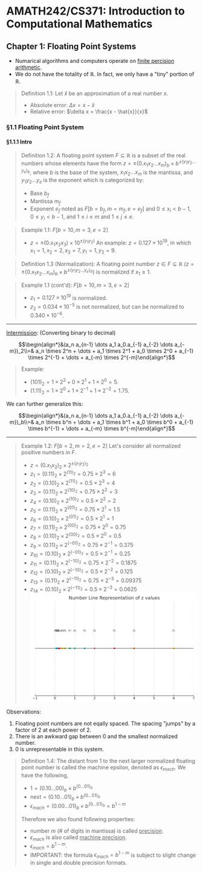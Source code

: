 # AMATH242/CS371: Introduction to Computational Mathematics

## Chapter 1: Floating Point Systems
- Numarical algorithms and computers operate on <u>finite percision arithmetic</u>.
- We do not have the totality of $\mathbb{R}$. In fact, we only have a "tiny" portion of $\mathbb{R}$.

> Definition 1.1: Let $\hat{x}$ be an approximation of a real number $x$.
> - Absolute error: $\Delta x = x - \hat{x}$
> - Relative error: $\delta x = \frac{x - \hat{x}}{x}$

### §1.1 Floating Point System
#### §1.1.1 Intro
> Definition 1.2: A floating point system $F \subseteq \mathbb{R}$ is a subset of the real numbers whose elements have the form $z = \pm (0.x_1x_2\dots x_m)_b \times b^{\pm(y_1y_2\dots y_e)_b}$, where $b$ is the base of the system, $x_1x_2\dots x_m$ is the mantissa, and $y_1y_2\dots y_e$ is the exponent
> which is categorized by:
> - Base $b_f$
> - Mantissa $m_f$
> - Exponent $e_f$
> noted as $F[b = b_f, m = m_f, e = e_f]$
> and $0 \leq x_i < b-1$, $0 \leq y_i < b-1$, and $1 \leq i \leq m$ and $1 \leq j \leq e$.

> Example 1.1: $F[b = 10, m = 3, e = 2]$
> - $z = \pm (0.x_1x_2x_3) \times 10^{\pm(y_1y_2)}$
> An example: $z = 0.127 \times 10^{19}$, in which $x_1 = 1, x_2 = 2, x_3 = 7, y_1 = 1, y_2 = 9$.

> Definition 1.3 (Normalization): A floating point number $z \in F \subseteq \mathbb{R}$ $\left(z = \pm (0.x_1x_2\dots x_m)_b \times b^{\pm(y_1y_2\dots y_e)_b}\right)$ is normalized if $x_1 \geq 1$.

> Example 1.1 (cont'd): $F[b = 10, m = 3, e = 2]$
> - $z_1 = 0.127 \times 10^{19}$ is normalized.
> - $z_2 = 0.034 \times 10^{-5}$ is not normalized, but can be normalized to $0.340 \times 10^{-6}$.

___
<u>Intermission</u>: (Converting binary to decimal)

$$\begin{align*}&(a_n a_{n-1} \dots a_1 a_0.a_{-1} a_{-2} \dots a_{-m})_2\\=& a_n \times 2^n + \dots + a_1 \times 2^1 + a_0 \times 2^0 + a_{-1} \times 2^{-1} + \dots + a_{-m} \times 2^{-m}\end{align*}$$
> Example:
> - $(101)_2 = 1 \times 2^2 + 0 \times 2^1 + 1 \times 2^0 = 5$.
> - $(1.11)_2 = 1 \times 2^0 + 1 \times 2^{-1} + 1 \times 2^{-2} = 1.75$.

We can further generalize this:

$$\begin{align*}&(a_n a_{n-1} \dots a_1 a_0.a_{-1} a_{-2} \dots a_{-m})_b\\=& a_n \times b^n + \dots + a_1 \times b^1 + a_0 \times b^0 + a_{-1} \times b^{-1} + \dots + a_{-m} \times b^{-m}\end{align*}$$
___

> Example 1.2: $F[b = 2, m = 2, e = 2]$
> Let's consider all normalized positive numbers in $F$.
> - $z = (0.x_1x_2)_2 \times 2^{\pm(y_1y_2)_2}$
> - $z_1 = (0.11)_2 \times 2^{(11)_2} = 0.75 \times 2^3 = 6$
> - $z_2 = (0.10)_2 \times 2^{(11)_2} = 0.5 \times 2^3 = 4$
> - $z_3 = (0.11)_2 \times 2^{(10)_2} = 0.75 \times 2^2 = 3$
> - $z_4 = (0.10)_2 \times 2^{(10)_2} = 0.5 \times 2^2 = 2$
> - $z_5 = (0.11)_2 \times 2^{(01)_2} = 0.75 \times 2^1 = 1.5$
> - $z_6 = (0.10)_2 \times 2^{(01)_2} = 0.5 \times 2^1 = 1$
> - $z_7 = (0.11)_2 \times 2^{(00)_2} = 0.75 \times 2^0 = 0.75$
> - $z_8 = (0.10)_2 \times 2^{(00)_2} = 0.5 \times 2^0 = 0.5$
> - $z_9 = (0.11)_2 \times 2^{(-01)_2} = 0.75 \times 2^{-1} = 0.375$
> - $z_{10} = (0.10)_2 \times 2^{(-01)_2} = 0.5 \times 2^{-1} = 0.25$
> - $z_{11} = (0.11)_2 \times 2^{(-10)_2} = 0.75 \times 2^{-2} = 0.1875$
> - $z_{12} = (0.10)_2 \times 2^{(-10)_2} = 0.5 \times 2^{-2} = 0.125$
> - $z_{13} = (0.11)_2 \times 2^{(-11)_2} = 0.75 \times 2^{-3} = 0.09375$
> - $z_{14} = (0.10)_2 \times 2^{(-11)_2} = 0.5 \times 2^{-3} = 0.0625$
> ![Image 1.1](images/image1.1.png/)

Observations:
1. Floating point numbers are not eqally spaced. The spacing "jumps" by a factor of 2 at each power of 2.
2. There is an awkward gap between 0 and the smallest normalized number.
3. 0 is unrepresentable in this system.

> Definition 1.4: The distant from 1 to the next larger normalized floating point number is called the machine epsilon, denoted as $\epsilon_{mach}$.
> We have the following,
> - $1 = (0.10\dots00)_b \times b^{(0\dots01)_b}$
> - $\text{next} = (0.10\dots01)_b \times b^{(0\dots01)_b}$
> - $\epsilon_{mach} = (0.00\dots01)_b \times b^{(0\dots01)_b} = b^{1-m}$
>
> Therefore we also found following properties:
> - number $m$ (# of digits in mantissa) is called <u>precision</u>.
> - $\epsilon_{mach}$ is also called <u>machine precision</u>.
> - $\epsilon_{mach} = b^{1-m}$.
> - IMPORTANT: the formula $\epsilon_{mach} = b^{1-m}$ is subject to slight change in single and double precision formats.
